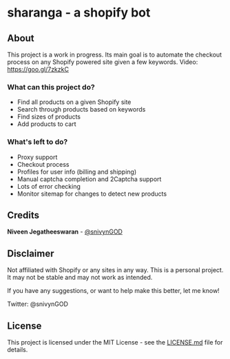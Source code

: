 # sharanga - a shopify bot

## About
This project is a work in progress. Its main goal is to automate the checkout process on any Shopify powered site given a few keywords. Video: https://goo.gl/7zkzkC

### What can this project do?
* Find all products on a given Shopify site
* Search through products based on keywords
* Find sizes of products
* Add products to cart

### What's left to do?
* Proxy support
* Checkout process
* Profiles for user info (billing and shipping)
* Manual captcha completion and 2Captcha support
* Lots of error checking
* Monitor sitemap for changes to detect new products

## Credits
 **Niveen Jegatheeswaran** - [@snivynGOD](https://twitter.com/snivynGOD)

## Disclaimer
Not affiliated with Shopify or any sites in any way. This is a personal project.
It may not be stable and may not work as intended.

If you have any suggestions, or want to help make this better, let me know!

Twitter: @snivynGOD

## License
This project is licensed under the MIT License - see the [LICENSE.md](LICENSE.md) file for details. 
